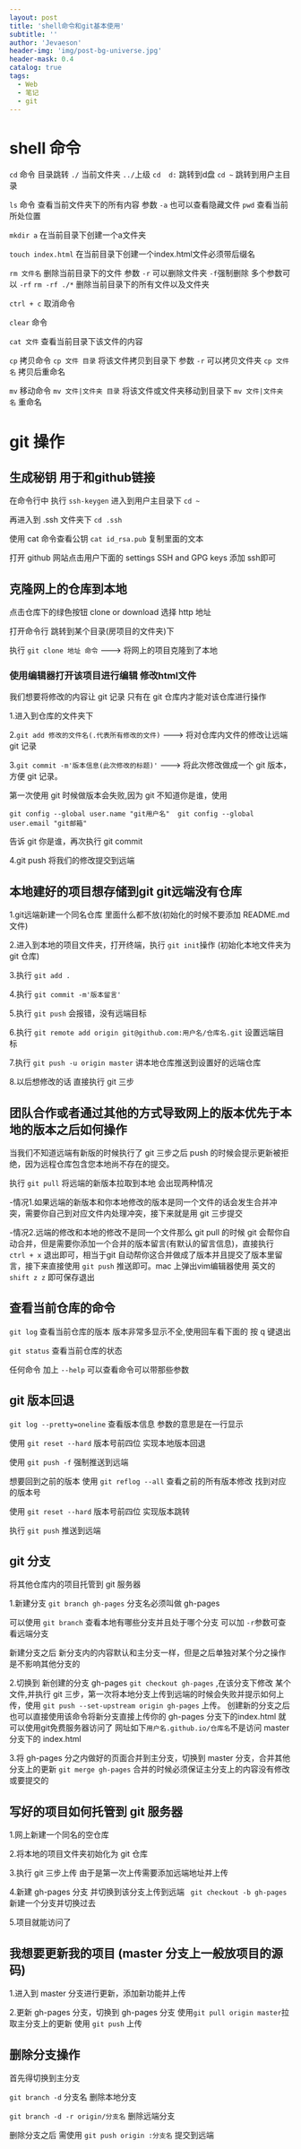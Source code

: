 ```yaml
---
layout: post
title: 'shell命令和git基本使用'
subtitle: ''
author: 'Jevaeson'
header-img: 'img/post-bg-universe.jpg'
header-mask: 0.4
catalog: true
tags:
  - Web
  - 笔记
  - git
---
```



# shell 命令
`cd` 命令 目录跳转 `./` 当前文件夹 `../`上级 `cd  d:` 跳转到d盘 `cd ~` 跳转到用户主目录

`ls` 命令  查看当前文件夹下的所有内容    参数 `-a` 也可以查看隐藏文件
`pwd`  查看当前所处位置

`mkdir a`  在当前目录下创建一个a文件夹

`touch index.html`  在当前目录下创建一个index.html文件必须带后缀名

`rm 文件名` 删除当前目录下的文件  参数  `-r` 可以删除文件夹  `-f`强制删除    多个参数可以  `-rf` `rm -rf ./*` 删除当前目录下的所有文件以及文件夹

`ctrl + c` 取消命令

`clear` 命令

`cat 文件`  查看当前目录下该文件的内容

`cp` 拷贝命令   `cp 文件 目录`   将该文件拷贝到目录下  参数 `-r` 可以拷贝文件夹
  `cp 文件  名`     拷贝后重命名

`mv` 移动命令   `mv 文件|文件夹 目录`  将该文件或文件夹移动到目录下
  `mv 文件|文件夹 名`    重命名
 
# git 操作

## 生成秘钥  用于和github链接
在命令行中  执行  `ssh-keygen` 进入到用户主目录下   `cd ~` 

再进入到 .ssh 文件夹下   `cd .ssh`

使用 cat 命令查看公钥  `cat id_rsa.pub` 复制里面的文本 

打开 github 网站点击用户下面的 settings  SSH and GPG keys
添加 ssh即可

## 克隆网上的仓库到本地  
点击仓库下的绿色按钮  clone or download  选择 http 地址

打开命令行 跳转到某个目录(房项目的文件夹)下

执行  `git clone 地址 命令`    --->  将网上的项目克隆到了本地

### 使用编辑器打开该项目进行编辑   修改html文件
我们想要将修改的内容让 git 记录 只有在 git 仓库内才能对该仓库进行操作

1.进入到仓库的文件夹下

2.`git add 修改的文件名(.代表所有修改的文件)` ---> 将对仓库内文件的修改让远端 git 记录

3.`git commit -m'版本信息(此次修改的标题)'` ---> 将此次修改做成一个 git 版本，方便 git 记录。

第一次使用 git 时候做版本会失败,因为 git 不知道你是谁，使用

  ``
    git config --global user.name "git用户名" 
    git config --global user.email "git邮箱"
   ``
   
告诉 git 你是谁，再次执行  git commit
  
4.git push 将我们的修改提交到远端

## 本地建好的项目想存储到git    git远端没有仓库

1.git远端新建一个同名仓库 里面什么都不放(初始化的时候不要添加 README.md 文件)

2.进入到本地的项目文件夹，打开终端，执行 `git init`操作 (初始化本地文件夹为 git 仓库)

3.执行 `git add .`

4.执行 `git commit -m'版本留言'`

5.执行 `git push` 会报错，没有远端目标

6.执行 `git remote add origin git@github.com:用户名/仓库名.git` 设置远端目标

7.执行 `git push -u origin master` 讲本地仓库推送到设置好的远端仓库

8.以后想修改的话 直接执行 git 三步

## 团队合作或者通过其他的方式导致网上的版本优先于本地的版本之后如何操作
当我们不知道远端有新版的时候执行了 git 三步之后 push 的时候会提示更新被拒绝，因为远程仓库包含您本地尚不存在的提交。

执行 `git pull`  将远端的新版本拉取到本地  会出现两种情况

-情况1.如果远端的新版本和你本地修改的版本是同一个文件的话会发生合并冲突，需要你自己到对应文件内处理冲突，接下来就是用 git 三步提交

-情况2.远端的修改和本地的修改不是同一个文件那么 git pull 的时候 git 会帮你自动合并，但是需要你添加一个合并的版本留言(有默认的留言信息)，直接执行 `ctrl + x` 退出即可，相当于git 自动帮你这合并做成了版本并且提交了版本里留言，接下来直接使用 `git push` 推送即可。mac 上弹出vim编辑器使用 英文的 `shift z z` 即可保存退出

## 查看当前仓库的命令
`git log` 查看当前仓库的版本   版本非常多显示不全,使用回车看下面的  按 q 键退出

`git status`  查看当前仓库的状态

任何命令 加上 `--help` 可以查看命令可以带那些参数

## git 版本回退
`git log --pretty=oneline` 查看版本信息  参数的意思是在一行显示

使用  `git reset --hard` 版本号前四位      实现本地版本回退

使用  `git push -f` 强制推送到远端 

想要回到之前的版本 使用 `git reflog --all`  查看之前的所有版本修改 找到对应的版本号

使用  `git reset --hard` 版本号前四位  实现版本跳转 

执行 `git push` 推送到远端

## git 分支
将其他仓库内的项目托管到 git 服务器

1.新建分支  `git branch gh-pages`  分支名必须叫做 gh-pages   

  可以使用 `git branch` 查看本地有哪些分支并且处于哪个分支  可以加 `-r`参数可查看远端分支
  
  新建分支之后 新分支内的内容默认和主分支一样，但是之后单独对某个分之操作是不影响其他分支的

2.切换到 新创建的分支 gh-pages   `git checkout gh-pages` ,在该分支下修改 某个文件,并执行 git 三步，第一次将本地分支上传到远端的时候会失败并提示如何上传，使用 `git push --set-upstream origin gh-pages` 上传。 创建新的分支之后也可以直接使用该命令将新分支直接上传你的 gh-pages 分支下的index.html 就可以使用git免费服务器访问了 网址如下`用户名.github.io/仓库名`不是访问 master 分支下的 index.html

3.将 gh-pages 分之内做好的页面合并到主分支，切换到 master 分支，合并其他分支上的更新
`git merge gh-pages`   合并的时候必须保证主分支上的内容没有修改或要提交的

## 写好的项目如何托管到 git 服务器
1.网上新建一个同名的空仓库 

2.将本地的项目文件夹初始化为 git 仓库

3.执行 git 三步上传 由于是第一次上传需要添加远端地址并上传

4.新建 gh-pages 分支 并切换到该分支上传到远端
 ` git checkout -b gh-pages` 新建一个分支并切换过去 
  
5.项目就能访问了

## 我想要更新我的项目 (master 分支上一般放项目的源码)
1.进入到 master 分支进行更新，添加新功能并上传

2.更新 gh-pages 分支，切换到 gh-pages 分支 使用`git pull origin master`拉取主分支上的更新 使用 `git push` 上传

## 删除分支操作
首先得切换到主分支

`git branch -d` 分支名   删除本地分支

`git branch -d -r origin/分支名`   删除远端分支

删除分支之后 需使用 `git push origin :分支名`  提交到远端